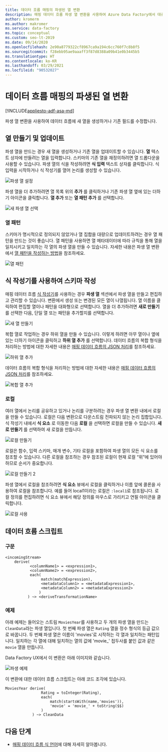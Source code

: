 ```yaml
---
title: 데이터 흐름 매핑의 파생된 열 변환
description: 매핑 데이터 흐름 파생 열 변환을 사용하여 Azure Data Factory에서 대규모로 데이터를 변환하는 방법을 알아봅니다.
author: kromerm
ms.author: makromer
ms.service: data-factory
ms.topic: conceptual
ms.custom: seo-lt-2019
ms.date: 09/14/2020
ms.openlocfilehash: 2e90a8779322cf8967ca9a194c6cc760f7c8b8f5
ms.sourcegitcommit: f28ebb95ae9aaaff3f87d8388a09b41e0b3445b5
ms.translationtype: HT
ms.contentlocale: ko-KR
ms.lasthandoff: 03/29/2021
ms.locfileid: "90532027"
---
```

# <a name="derived-column-transformation-in-mapping-data-flow"></a>데이터 흐름 매핑의 파생된 열 변환

[!INCLUDE[appliesto-adf-asa-md](includes/appliesto-adf-asa-md.md)]

파생 열 변환을 사용하여 데이터 흐름에 새 열을 생성하거나 기존 필드를 수정합니다.

## <a name="create-and-update-columns"></a>열 만들기 및 업데이트

파생 열을 만드는 경우 새 열을 생성하거나 기존 열을 업데이트할 수 있습니다. **열** 텍스트 상자에 만들려는 열을 입력합니다. 스키마의 기존 열을 재정의하려면 열 드롭다운을 사용할 수 있습니다. 파생 열의 식을 작성하려면 **식 입력** 텍스트 상자를 클릭합니다. 식 입력을 시작하거나 식 작성기를 열어 논리를 생성할 수 있습니다.

![파생 열 설정](media/data-flow/create-derive-column.png "파생 열 설정")

파생 열을 더 추가하려면 열 목록 위의 **추가** 를 클릭하거나 기존 파생 열 옆에 있는 더하기 아이콘을 클릭합니다. **열 추가** 또는 **열 패턴 추가** 를 선택합니다.

![새 파생 열 선택](media/data-flow/add-derived-column.png "새 파생 열 선택")

### <a name="column-patterns"></a>열 패턴

스키마가 명시적으로 정의되지 않았거나 열 집합을 대량으로 업데이트하려는 경우 열 패턴을 만드는 것이 좋습니다. 열 패턴을 사용하면 열 메타데이터에 따라 규칙을 통해 열을 일치시키고 일치하는 각 열의 파생 열을 만들 수 있습니다. 자세한 내용은 파생 열 변환에서 [열 패턴을 작성하는 방법](concepts-data-flow-column-pattern.md#column-patterns-in-derived-column-and-aggregate)을 참조하세요.

![열 패턴](media/data-flow/column-pattern-derive.png "열 패턴")

## <a name="building-schemas-using-the-expression-builder"></a>식 작성기를 사용하여 스키마 작성

매핑 데이터 흐름 [식 작성기](concepts-data-flow-expression-builder.md)를 사용하는 경우 **파생 열** 섹션에서 파생 열을 만들고 편집하고 관리할 수 있습니다. 변환에서 생성 또는 변경된 모든 열이 나열됩니다. 열 이름을 클릭하여 편집할 열이나 패턴을 대화형으로 선택합니다. 열을 더 추가하려면 **새로 만들기** 를 선택한 다음, 단일 열 또는 패턴을 추가할지를 선택합니다.

![새 열 만들기](media/data-flow/derive-add-column.png "새 열 만들기")

복합 열로 작업하는 경우 하위 열을 만들 수 있습니다. 이렇게 하려면 아무 열이나 옆에 있는 더하기 아이콘을 클릭하고 **하위 열 추가** 를 선택합니다. 데이터 흐름의 복합 형식을 처리하는 방법에 대한 자세한 내용은 [매핑 데이터 흐름의 JSON 처리](format-json.md#mapping-data-flow-properties)를 참조하세요.

![하위 열 추가](media/data-flow/derive-add-subcolumn.png "하위 열 추가")

데이터 흐름의 복합 형식을 처리하는 방법에 대한 자세한 내용은 [매핑 데이터 흐름의 JSON 처리](format-json.md#mapping-data-flow-properties)를 참조하세요.

![복합 열 추가](media/data-flow/derive-complex-column.png "열 추가")

### <a name="locals"></a>로컬

여러 열에서 논리를 공유하고 있거나 논리를 구분하려는 경우 파생 열 변환 내에서 로컬을 만들 수 있습니다. 로컬은 다음 변환으로 다운스트림 전파되지 않는 논리 집합입니다. 식 작성기 내에서 **식 요소** 로 이동한 다음 **로컬** 을 선택하면 로컬을 만들 수 있습니다. **새로 만들기** 를 선택하여 새 로컬을 만듭니다.

![로컬 만들기](media/data-flow/create-local.png "로컬 만들기")

로컬은 함수, 입력 스키마, 매개 변수, 기타 로컬을 포함하여 파생 열의 모든 식 요소를 참조할 수 있습니다. 다른 로컬을 참조하는 경우 참조된 로컬이 현재 로컬 “위”에 있어야 하므로 순서가 중요합니다.

![로컬 만들기 2](media/data-flow/create-local-2.png "로컬 만들기 2")

파생 열에서 로컬을 참조하려면 **식 요소** 뷰에서 로컬을 클릭하거나 이름 앞에 콜론을 사용하여 로컬을 참조합니다. 예를 들어 local1이라는 로컬은 `:local1`로 참조됩니다. 로컬 정의를 편집하려면 식 요소 뷰에서 해당 정의를 마우스로 가리키고 연필 아이콘을 클릭합니다.

![로컬 사용](media/data-flow/using-locals.png "로컬 사용")

## <a name="data-flow-script"></a>데이터 흐름 스크립트

### <a name="syntax"></a>구문

```
<incomingStream>
    derive(
           <columnName1> = <expression1>,
           <columnName2> = <expression2>,
           each(
                match(matchExpression),
                <metadataColumn1> = <metadataExpression1>,
                <metadataColumn2> = <metadataExpression2>
               )
          ) ~> <deriveTransformationName>
```

### <a name="example"></a>예제

아래 예제는 들어오는 스트림 `MoviesYear`를 사용하고 두 개의 파생 열을 만드는 `CleanData`라는 파생 열입니다. 첫 번째 파생 열은 `Rating` 열을 정수 형식의 등급 값으로 바꿉니다. 두 번째 파생 열은 이름이 'movies'로 시작하는 각 열과 일치하는 패턴입니다. 일치하는 각 열에 대해 일치하는 열의 값에 'movie_' 접두사를 붙인 값과 같은 `movie` 열을 만듭니다. 

Data Factory UX에서 이 변환은 아래 이미지와 같습니다.

![파생 예제](media/data-flow/derive-script.png "파생 예제")

이 변환에 대한 데이터 흐름 스크립트는 아래 코드 조각에 있습니다.

```
MoviesYear derive(
                Rating = toInteger(Rating),
                each(
                    match(startsWith(name,'movies')),
                    'movie' = 'movie_' + toString($$)
                )
            ) ~> CleanData
```

## <a name="next-steps"></a>다음 단계

- [매핑 데이터 흐름 식 언어](data-flow-expression-functions.md)에 대해 자세히 알아봅니다.
